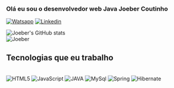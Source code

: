 ### Olá eu sou o desenvolvedor web Java Joeber Coutinho<br/>

[![Watsapp](https://img.shields.io/badge/WhatsApp-25D366?style=for-the-badge&logo=whatsapp&logoColor=white)](https://wa.me/5535999761290)
[![Linkedin](https://img.shields.io/badge/LinkedIn-0077B5?style=for-the-badge&logo=linkedin&logoColor=white)](https://linkedin/in/joeber-coutinho)

![Joeber's GitHub stats](https://github-readme-stats.vercel.app/api?username=joebercoutinho&show_icons=true&theme=transparent)<br/>
![Joeber](https://github-readme-stats.vercel.app/api/top-langs/?username=joebercoutinho&show_icons=true&theme=blue-green)
## Tecnologias que eu trabalho

<div style="display: inline_block"><br/>
  
  <img align="center" alt="HTML5" src="https://img.shields.io/badge/HTML5-E34F26?style=for-the-badge&logo=html5&logoColor=white"/>
  <img align="center" alt="JavaScript" src="https://img.shields.io/badge/JavaScript-323330?style=for-the-badge&logo=javascript&logoColor=F7DF1E"/>
  <img align="center" alt="JAVA" src="https://img.shields.io/badge/Java-ED8B00?style=for-the-badge&logo=openjdk&logoColor=white"/>
  <img align="center" alt="MySql" src="https://img.shields.io/badge/MySQL-00000F?style=for-the-badge&logo=mysql&logoColor=white"/>
  <img align="center" alt="Spring" src="https://img.shields.io/badge/Spring-6DB33F?style=for-the-badge&logo=spring&logoColor=white"/>
  <img align="center" alt="Hibernate" src="https://img.shields.io/badge/Hibernate-59666C?style=for-the-badge&logo=Hibernate&logoColor=white"/>
    
</div>
